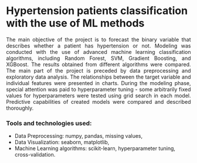# Hypertension patients classification with the use of ML methods

<div align="justify">
The main objective of the project is to forecast the binary variable that describes whether a patient has hypertension or not. 
Modeling was conducted with the use of advanced machine learning classification algorithms, including Random Forest, SVM, Gradient Boosting, 
and XGBoost. The results obtained from different algorithms were compared. The main part of the project is preceded by data 
preprocessing and exploratory data analysis. The relationships between the target variable and individual features were presented in charts. 
During the modeling phase, special attention was paid to hyperparameter tuning - some arbitrarily fixed values for hyperparameters were tested
using grid search in each model. Predictive capabilities of created models were compared and described thoroughly. 
</div>

### Tools and technologies used:
- Data Preprocessing: numpy, pandas, missing values,
- Data Visualization: seaborn, matplotlib,
- Machine Learning algorithms: scikit-learn, hyperparameter tuning, cross-validation.

